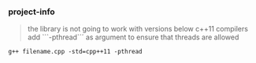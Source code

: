 ### project-info ###

>the <thread> library is not going to work with versions below c++11 compilers
>add ```-pthread`´´ as argument to ensure that threads are allowed

```
g++ filename.cpp -std=cpp++11 -pthread
```